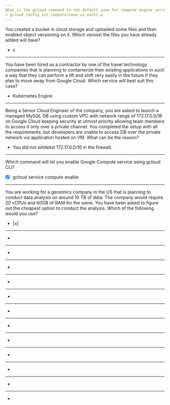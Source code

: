 ```yaml
---
What is the gcloud command to set default zone for compute engine server using gcloud CLI?
- gcloud config set compute/zone us-east1-a
---
```

You created a bucket in cloud storage and uploaded some files and then enabled object versioning on it. Which version the files you have already added will have?
- x
---
You have been hired as a contractor by one of the travel technology companies that is planning to containerize their existing applications in such a way that they can perform a lift and shift very easily in the future if they plan to move away from Google Cloud. Which service will best suit this case?
- Kubernetes Engine
---
Being a Senior Cloud Engineer of the company, you are asked to launch a managed MySQL DB using custom VPC with network range of 172.17.0.0/16 on Google Cloud keeping security at utmost priority allowing team members to access it only over a private channel. You completed the setup with all the requirements, but developers are unable to access DB over the private network via application hosted on VM. What can be the reason?
- You did not whitelist 172.17.0.0/16 in the firewall.
---
Which command will let you enable Google Compute service using gcloud CLI?
- [x] gcloud service compute enable
---
You are working for a genomics company in the US that is planning to conduct data analysis on around 10 TB of data. The company would require 20 vCPUs and 60GB of RAM for the same. You have been asked to figure out the cheapest option to conduct the analysis. Which of the following would you use?
- [x] 
---
-
---
-
---
-
---
-
---
-
---
-
---
-
---
-
---
-
---
-
---
-
---
-
